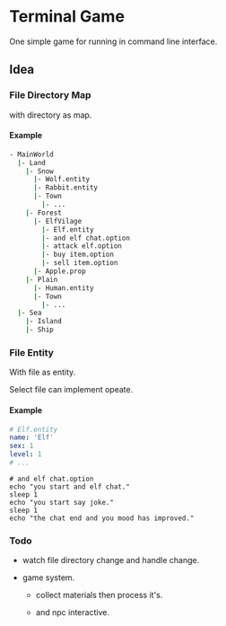 # Terminal Game

One simple game for running in command line interface.

## Idea

### File Directory Map

with directory as map.

#### Example

```sh
- MainWorld
  |- Land
    |- Snow
      |- Wolf.entity
      |- Rabbit.entity
      |- Town
        |- ...
    |- Forest
      |- ElfVilage
        |- Elf.entity
        |- and elf chat.option
        |- attack elf.option
        |- buy item.option
        |- sell item.option
      |- Apple.prop
    |- Plain
      |- Human.entity
      |- Town
        |- ...
  |- Sea
    |- Island
    |- Ship
```

### File Entity

With file as entity.

Select file can implement opeate.

#### Example

```yaml
# Elf.entity
name: 'Elf'
sex: 1
level: 1
# ...
```

```shell
# and elf chat.option
echo "you start and elf chat."
sleep 1
echo "you start say joke."
sleep 1
echo "the chat end and you mood has improved."
```

### Todo

- watch file directory change and handle change.

- game system.

  - collect materials then process it's.

  - and npc interactive.
